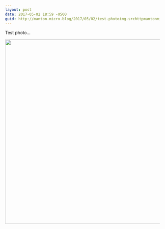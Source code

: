 ```yaml
---
layout: post
date: 2017-05-02 18:59 -0500
guid: http://manton.micro.blog/2017/05/02/test-photoimg-srchttpmantonmicrobloguploadsdfdjpg.html
---
```

Test photo...

<img src="http://manton.micro.blog/uploads/2017/8760d66f6d.jpg" width="600" height="600" style="height: auto" />
